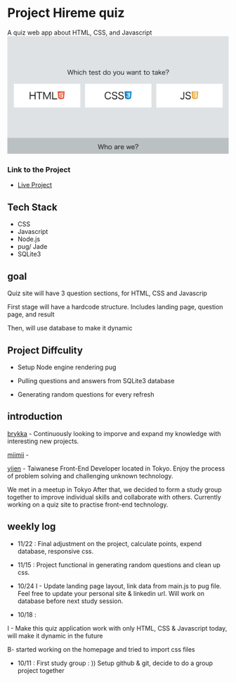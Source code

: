 # Project Hireme quiz
 A quiz web app about HTML, CSS, and Javascript
 ![Project Image](img/hireme.png)

### Link to the Project
* [Live Project](http://bit.ly/hireMe_MBY) 

## Tech Stack
* CSS
* Javascript
* Node.js
* pug/ Jade
* SQLite3

## goal
Quiz site will have 3 question sections, for HTML, CSS and Javascrip

First stage will have a hardcode structure. Includes landing page, question page, and result

Then, will use database to make it dynamic

## Project Diffculity

* Setup Node engine rendering pug

* Pulling questions and answers from SQLite3 database

* Generating random questions for every refresh

## introduction
[brykka](https://github.com/brykka) - Continuously looking to imporve and expand my knowledge with interesting new projects.

[miimii](https://github.com/Miimii1010) - 

[yijen](https://github.com/theyij) - Taiwanese Front-End Developer located in Tokyo. Enjoy the process of problem solving and challenging unknown technology.

We met in a meetup in Tokyo
After that, we decided to form a study group together to improve individual skills and collaborate with others.
Currently working on a quiz site to practise front-end technology.

## weekly log
- 11/22 : Final adjustment on the project, calculate points, expend database, responsive css. 

- 11/15 : Project functional in generating random questions and clean up css. 

- 10/24
I - Update landing page layout, link data from main.js to pug file. Feel free to update your personal site & linkedin url. Will work on database before next study session.  

- 10/18 :

I - Make this quiz application work with only HTML, CSS & Javascript today, will make it dynamic in the future

B- started working on the homepage and tried to import css files

- 10/11 : First study group : )) Setup github & git, decide to do a group project together



  
